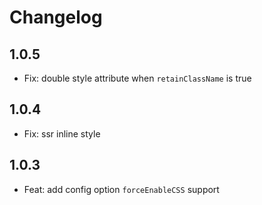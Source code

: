 # Changelog

## 1.0.5

- Fix: double style attribute when `retainClassName` is true

## 1.0.4

- Fix: ssr inline style

## 1.0.3

- Feat: add config option `forceEnableCSS` support
